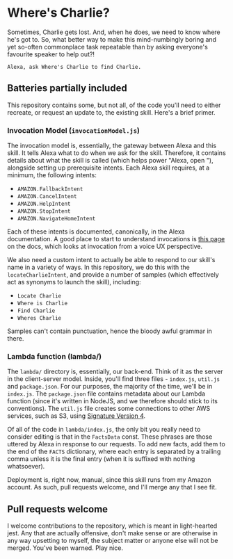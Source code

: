 # Where's Charlie?

Sometimes, Charlie gets lost. And, when he does, we need to know where he's got to. So, what better way to make this mind-numbingly boring and yet so-often commonplace task repeatable than by asking everyone's favourite speaker to help out?!

```
Alexa, ask Where's Charlie to find Charlie.
```

## Batteries partially included

This repository contains some, but not all, of the code you'll need to either recreate, or request an update to, the existing skill. Here's a brief primer.

### Invocation Model (`invocationModel.js`)

The invocation model is, essentially, the gateway between Alexa and this skill. It tells Alexa what to do when we ask for the skill. Therefore, it contains details about what the skill is called (which helps power "Alexa, open <skill>"), alongside setting up prerequisite intents. Each Alexa skill requires, at a minimum, the following intents:

- `AMAZON.FallbackIntent`
- `AMAZON.CancelIntent`
- `AMAZON.HelpIntent`
- `AMAZON.StopIntent`
- `AMAZON.NavigateHomeIntent`

Each of these intents is documented, canonically, in the Alexa documentation. A good place to start to understand invocations is [this page](https://developer.amazon.com/docs/custom-skills/understanding-how-users-invoke-custom-skills.html) on the docs, which looks at invocation from a voice UX perspective.

We also need a custom intent to actually be able to respond to our skill's name in a variety of ways. In this repository, we do this with the `locateCharlieIntent`, and provide a number of samples (which effectively act as synonyms to launch the skill), including:

- `Locate Charlie`
- `Where is Charlie`
- `Find Charlie`
- `Wheres Charlie`

Samples can't contain punctuation, hence the bloody awful grammar in there.

### Lambda function (lambda/)

The `lambda/` directory is, essentially, our back-end. Think of it as the server in the client-server model. Inside, you'll find three files - `index.js`, `util.js` and `package.json`. For our purposes, the majority of the time, we'll be in `index.js`. The `package.json` file contains metadata about our Lambda function (since it's written in NodeJS, and we therefore should stick to its conventions). The `util.js` file creates some connections to other AWS services, such as S3, using [Signature Version 4](https://docs.aws.amazon.com/general/latest/gr/signature-version-4.html).

Of all of the code in `lambda/index.js`, the only bit you really need to consider editing is that in the `FactsData` const. These phrases are those uttered by Alexa in response to our requests. To add new facts, add them to the end of the `FACTS` dictionary, where each entry is separated by a trailing comma unless it is the final entry (when it is suffixed with nothing whatsoever).

Deployment is, right now, manual, since this skill runs from my Amazon account. As such, pull requests welcome, and I'll merge any that I see fit.

## Pull requests welcome

I welcome contributions to the repository, which is meant in light-hearted jest. Any that are actually offensive, don't make sense or are otherwise in any way upsetting to myself, the subject matter or anyone else will not be merged. You've been warned. Play nice.

